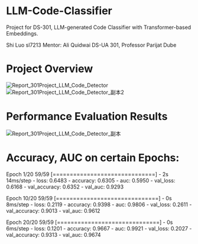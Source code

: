 # LLM-Code-Classifier
Project for DS-301, LLM-generated Code Classifier with Transformer-based Embeddings. 

Shi Luo sl7213
Mentor: Ali Quidwai
DS-UA 301, Professor Parijat Dube


# Project Overview
![Report_301Project_LLM_Code_Detector](https://github.com/whiskysour19/LLM-Code-Classifier/assets/65504210/6e4a6fbf-7636-49bf-b6f2-6100896f9d68)
![Report_301Project_LLM_Code_Detector_副本2](https://github.com/whiskysour19/LLM-Code-Classifier/assets/65504210/2607705c-6bae-4965-9a27-1958c8434500)


# Performance Evaluation Results
![Report_301Project_LLM_Code_Detector_副本](https://github.com/whiskysour19/LLM-Code-Classifier/assets/65504210/1a07e193-c1e6-4f91-bdcc-b2173247dfcb)

# Accuracy, AUC on certain Epochs:

Epoch 1/20
59/59 [==============================] - 2s 14ms/step - loss: 0.6483 - accuracy: 0.6305 - auc: 0.5950 - val_loss: 0.6168 - val_accuracy: 0.6352 - val_auc: 0.9293

Epoch 10/20
59/59 [==============================] - 0s 8ms/step - loss: 0.2119 - accuracy: 0.9398 - auc: 0.9806 - val_loss: 0.2611 - val_accuracy: 0.9013 - val_auc: 0.9612

Epoch 20/20
59/59 [==============================] - 0s 6ms/step - loss: 0.1201 - accuracy: 0.9667 - auc: 0.9921 - val_loss: 0.2027 - val_accuracy: 0.9313 - val_auc: 0.9674
